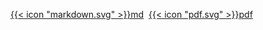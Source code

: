 [{{< icon "markdown.svg" >}}md](../files/resume.md)&nbsp;&nbsp;[{{< icon "pdf.svg" >}}pdf](../files/resume.pdf)
